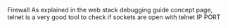 Firewall As explained in the web stack debugging guide concept page, telnet is a very good tool to check if sockets are open with telnet IP PORT
